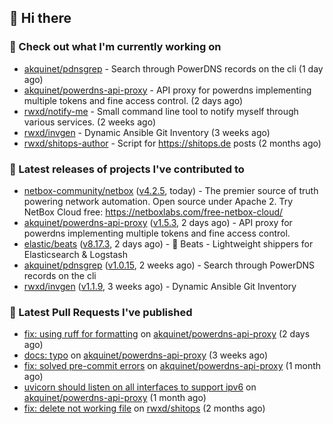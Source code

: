 ## 👋 Hi there

### 👷 Check out what I'm currently working on


- [akquinet/pdnsgrep](https://github.com/akquinet/pdnsgrep) - Search through PowerDNS records on the cli (1 day ago)
- [akquinet/powerdns-api-proxy](https://github.com/akquinet/powerdns-api-proxy) - API proxy for powerdns implementing multiple tokens and fine access control. (2 days ago)
- [rwxd/notify-me](https://github.com/rwxd/notify-me) - Small command line tool to notify myself through various services. (2 weeks ago)
- [rwxd/invgen](https://github.com/rwxd/invgen) - Dynamic Ansible Git Inventory (3 weeks ago)
- [rwxd/shitops-author](https://github.com/rwxd/shitops-author) - Script for https://shitops.de posts (2 months ago)

### 🔭 Latest releases of projects I've contributed to


- [netbox-community/netbox](https://github.com/netbox-community/netbox) ([v4.2.5](https://github.com/netbox-community/netbox/releases/tag/v4.2.5), today) - The premier source of truth powering network automation. Open source under Apache 2. Try NetBox Cloud free: https://netboxlabs.com/free-netbox-cloud/
- [akquinet/powerdns-api-proxy](https://github.com/akquinet/powerdns-api-proxy) ([v1.5.3](https://github.com/akquinet/powerdns-api-proxy/releases/tag/v1.5.3), 2 days ago) - API proxy for powerdns implementing multiple tokens and fine access control.
- [elastic/beats](https://github.com/elastic/beats) ([v8.17.3](https://github.com/elastic/beats/releases/tag/v8.17.3), 2 days ago) - :tropical_fish: Beats - Lightweight shippers for Elasticsearch &amp; Logstash
- [akquinet/pdnsgrep](https://github.com/akquinet/pdnsgrep) ([v1.0.15](https://github.com/akquinet/pdnsgrep/releases/tag/v1.0.15), 2 weeks ago) - Search through PowerDNS records on the cli
- [rwxd/invgen](https://github.com/rwxd/invgen) ([v1.1.9](https://github.com/rwxd/invgen/releases/tag/v1.1.9), 3 weeks ago) - Dynamic Ansible Git Inventory

### 🔨 Latest Pull Requests I've published


- [fix: using ruff for formatting](https://github.com/akquinet/powerdns-api-proxy/pull/150) on [akquinet/powerdns-api-proxy](https://github.com/akquinet/powerdns-api-proxy) (2 days ago)
- [docs: typo](https://github.com/akquinet/powerdns-api-proxy/pull/144) on [akquinet/powerdns-api-proxy](https://github.com/akquinet/powerdns-api-proxy) (3 weeks ago)
- [fix: solved pre-commit errors](https://github.com/akquinet/powerdns-api-proxy/pull/133) on [akquinet/powerdns-api-proxy](https://github.com/akquinet/powerdns-api-proxy) (1 month ago)
- [uvicorn should listen on all interfaces to support ipv6](https://github.com/akquinet/powerdns-api-proxy/pull/128) on [akquinet/powerdns-api-proxy](https://github.com/akquinet/powerdns-api-proxy) (1 month ago)
- [fix: delete not working file](https://github.com/rwxd/shitops/pull/17) on [rwxd/shitops](https://github.com/rwxd/shitops) (2 months ago)
